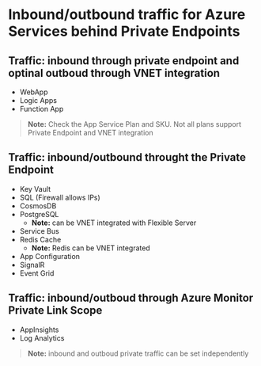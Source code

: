 # Inbound/outbound traffic for Azure Services behind Private Endpoints

## Traffic: inbound through private endpoint and optinal outboud through VNET integration

- WebApp
- Logic Apps
- Function App

> **Note:** Check the App Service Plan and SKU. Not all plans support Private Endpoint and VNET integration

## Traffic: inbound/outbound throught the Private Endpoint

- Key Vault
- SQL (Firewall allows IPs)
- CosmosDB
- PostgreSQL
  - **Note:** can be VNET integrated with Flexible Server
- Service Bus
- Redis Cache 
  - **Note:** Redis can be VNET integrated
- App Configuration
- SignalR
- Event Grid

## Traffic: inbound/outboud through Azure Monitor Private Link Scope

- AppInsights
- Log Analytics

> **Note:** inbound and outboud private traffic can be set independently
